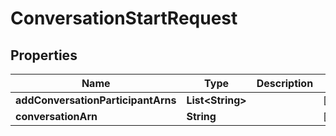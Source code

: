 
# ConversationStartRequest

## Properties
Name | Type | Description | Notes
------------ | ------------- | ------------- | -------------
**addConversationParticipantArns** | **List&lt;String&gt;** |  |  [optional]
**conversationArn** | **String** |  |  [optional]



